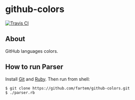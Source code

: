 # github-colors

[![Travis CI](https://travis-ci.org/fartem/github-colors.svg?branch=master)](https://travis-ci.org/fartem/github-colors)

## About

GitHub languages colors.

## How to run Parser

Install [Git](https://git-scm.com/) and [Ruby](https://www.ruby-lang.org/en/). Then run from shell:

```shell
$ git clone https://github.com/fartem/github-colors.git
$ ./parser.rb
```
